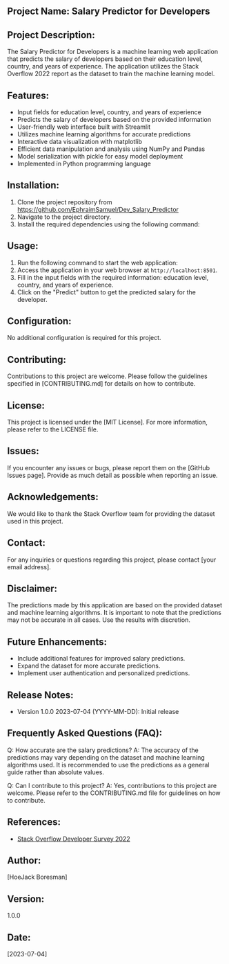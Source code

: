 ## Project Name: Salary Predictor for Developers

## Project Description:
The Salary Predictor for Developers is a machine learning web application that predicts the salary of developers based on their education level, country, and years of experience. The application utilizes the Stack Overflow 2022 report as the dataset to train the machine learning model.

## Features:
- Input fields for education level, country, and years of experience
- Predicts the salary of developers based on the provided information
- User-friendly web interface built with Streamlit
- Utilizes machine learning algorithms for accurate predictions
- Interactive data visualization with matplotlib
- Efficient data manipulation and analysis using NumPy and Pandas
- Model serialization with pickle for easy model deployment
- Implemented in Python programming language

## Installation:
1. Clone the project repository from https://github.com/EphraimSamuel/Dev_Salary_Predictor
2. Navigate to the project directory.
3. Install the required dependencies using the following command:


## Usage:
1. Run the following command to start the web application:
2. Access the application in your web browser at `http://localhost:8501`.
3. Fill in the input fields with the required information: education level, country, and years of experience.
4. Click on the "Predict" button to get the predicted salary for the developer.

## Configuration:
No additional configuration is required for this project.

## Contributing:
Contributions to this project are welcome. Please follow the guidelines specified in [CONTRIBUTING.md] for details on how to contribute.

## License:
This project is licensed under the [MIT License]. For more information, please refer to the LICENSE file.

## Issues:
If you encounter any issues or bugs, please report them on the [GitHub Issues page]. Provide as much detail as possible when reporting an issue.

## Acknowledgements:
We would like to thank the Stack Overflow team for providing the dataset used in this project.

## Contact:
For any inquiries or questions regarding this project, please contact [your email address].

## Disclaimer:
The predictions made by this application are based on the provided dataset and machine learning algorithms. It is important to note that the predictions may not be accurate in all cases. Use the results with discretion.

## Future Enhancements:
- Include additional features for improved salary predictions.
- Expand the dataset for more accurate predictions.
- Implement user authentication and personalized predictions.

## Release Notes:
- Version 1.0.0 2023-07-04 (YYYY-MM-DD): Initial release

## Frequently Asked Questions (FAQ):
Q: How accurate are the salary predictions?
A: The accuracy of the predictions may vary depending on the dataset and machine learning algorithms used. It is recommended to use the predictions as a general guide rather than absolute values.

Q: Can I contribute to this project?
A: Yes, contributions to this project are welcome. Please refer to the CONTRIBUTING.md file for guidelines on how to contribute.

## References:
- [Stack Overflow Developer Survey 2022](https://insights.stackoverflow.com/survey)

## Author:
[HoeJack Boresman]

## Version:
1.0.0

## Date:
[2023-07-04]
